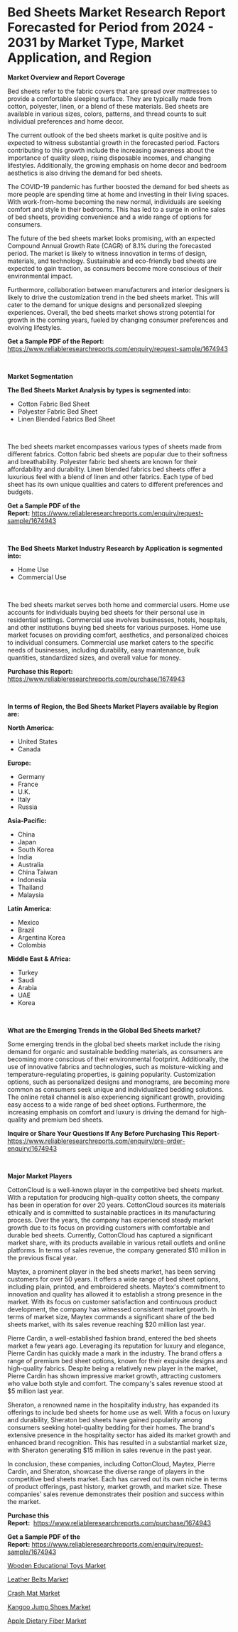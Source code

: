 <p><h1>Bed Sheets Market Research Report Forecasted for Period from 2024 -  2031 by Market Type, Market Application, and Region</h1></p><p><strong>Market Overview and Report Coverage</strong></p>
<p><p>Bed sheets refer to the fabric covers that are spread over mattresses to provide a comfortable sleeping surface. They are typically made from cotton, polyester, linen, or a blend of these materials. Bed sheets are available in various sizes, colors, patterns, and thread counts to suit individual preferences and home decor.</p><p>The current outlook of the bed sheets market is quite positive and is expected to witness substantial growth in the forecasted period. Factors contributing to this growth include the increasing awareness about the importance of quality sleep, rising disposable incomes, and changing lifestyles. Additionally, the growing emphasis on home decor and bedroom aesthetics is also driving the demand for bed sheets.</p><p>The COVID-19 pandemic has further boosted the demand for bed sheets as more people are spending time at home and investing in their living spaces. With work-from-home becoming the new normal, individuals are seeking comfort and style in their bedrooms. This has led to a surge in online sales of bed sheets, providing convenience and a wide range of options for consumers.</p><p>The future of the bed sheets market looks promising, with an expected Compound Annual Growth Rate (CAGR) of 8.1% during the forecasted period. The market is likely to witness innovation in terms of design, materials, and technology. Sustainable and eco-friendly bed sheets are expected to gain traction, as consumers become more conscious of their environmental impact.</p><p>Furthermore, collaboration between manufacturers and interior designers is likely to drive the customization trend in the bed sheets market. This will cater to the demand for unique designs and personalized sleeping experiences. Overall, the bed sheets market shows strong potential for growth in the coming years, fueled by changing consumer preferences and evolving lifestyles.</p></p>
<p><strong>Get a Sample PDF of the Report:</strong> <a href="https://www.reliableresearchreports.com/enquiry/request-sample/1674943">https://www.reliableresearchreports.com/enquiry/request-sample/1674943</a></p>
<p>&nbsp;</p>
<p><strong>Market Segmentation</strong></p>
<p><strong>The Bed Sheets Market Analysis by types is segmented into:</strong></p>
<p><ul><li>Cotton Fabric Bed Sheet</li><li>Polyester Fabric Bed Sheet</li><li>Linen Blended Fabrics Bed Sheet</li></ul></p>
<p>&nbsp;</p>
<p><p>The bed sheets market encompasses various types of sheets made from different fabrics. Cotton fabric bed sheets are popular due to their softness and breathability. Polyester fabric bed sheets are known for their affordability and durability. Linen blended fabrics bed sheets offer a luxurious feel with a blend of linen and other fabrics. Each type of bed sheet has its own unique qualities and caters to different preferences and budgets.</p></p>
<p><strong>Get a Sample PDF of the Report:</strong>&nbsp;<a href="https://www.reliableresearchreports.com/enquiry/request-sample/1674943">https://www.reliableresearchreports.com/enquiry/request-sample/1674943</a></p>
<p>&nbsp;</p>
<p><strong>The Bed Sheets Market Industry Research by Application is segmented into:</strong></p>
<p><ul><li>Home Use</li><li>Commercial Use</li></ul></p>
<p>&nbsp;</p>
<p><p>The bed sheets market serves both home and commercial users. Home use accounts for individuals buying bed sheets for their personal use in residential settings. Commercial use involves businesses, hotels, hospitals, and other institutions buying bed sheets for various purposes. Home use market focuses on providing comfort, aesthetics, and personalized choices to individual consumers. Commercial use market caters to the specific needs of businesses, including durability, easy maintenance, bulk quantities, standardized sizes, and overall value for money.</p></p>
<p><strong>Purchase this Report:</strong>&nbsp; <a href="https://www.reliableresearchreports.com/purchase/1674943">https://www.reliableresearchreports.com/purchase/1674943</a></p>
<p>&nbsp;</p>
<p><strong>In terms of Region, the Bed Sheets Market Players available by Region are:</strong></p>
<p>
    <p> <strong> North America: </strong>
        <ul>
            <li>United States</li>
            <li>Canada</li>
        </ul>
        </p> 
    <p> <strong> Europe: </strong>
        <ul>
            <li>Germany</li>
            <li>France</li>
            <li>U.K.</li>
            <li>Italy</li>
            <li>Russia</li>
        </ul>
        </p> 
    <p> <strong> Asia-Pacific: </strong>
        <ul>
            <li>China</li>
            <li>Japan</li>
            <li>South Korea</li>
            <li>India</li>
            <li>Australia</li>
            <li>China Taiwan</li>
            <li>Indonesia</li>
            <li>Thailand</li>
            <li>Malaysia</li>
        </ul>
        </p> 
    <p> <strong> Latin America: </strong>
        <ul>
            <li>Mexico</li>
            <li>Brazil</li>
            <li>Argentina Korea</li>
            <li>Colombia</li>
        </ul>
        </p> 
    <p> <strong> Middle East & Africa: </strong>
        <ul>
            <li>Turkey</li>
            <li>Saudi</li>
            <li>Arabia</li>
            <li>UAE</li>
            <li>Korea</li>
        </ul>
    </p>
    </p>
<p>&nbsp;</p>
<p><strong>What are the Emerging Trends in the Global Bed Sheets market?</strong></p>
<p><p>Some emerging trends in the global bed sheets market include the rising demand for organic and sustainable bedding materials, as consumers are becoming more conscious of their environmental footprint. Additionally, the use of innovative fabrics and technologies, such as moisture-wicking and temperature-regulating properties, is gaining popularity. Customization options, such as personalized designs and monograms, are becoming more common as consumers seek unique and individualized bedding solutions. The online retail channel is also experiencing significant growth, providing easy access to a wide range of bed sheet options. Furthermore, the increasing emphasis on comfort and luxury is driving the demand for high-quality and premium bed sheets.</p></p>
<p><strong>Inquire or Share Your Questions If Any Before Purchasing This Report</strong>- <a href="https://www.reliableresearchreports.com/enquiry/pre-order-enquiry/1674943">https://www.reliableresearchreports.com/enquiry/pre-order-enquiry/1674943</a></p>
<p>&nbsp;</p>
<p><strong>Major Market Players</strong></p>
<p><p>CottonCloud is a well-known player in the competitive bed sheets market. With a reputation for producing high-quality cotton sheets, the company has been in operation for over 20 years. CottonCloud sources its materials ethically and is committed to sustainable practices in its manufacturing process. Over the years, the company has experienced steady market growth due to its focus on providing customers with comfortable and durable bed sheets. Currently, CottonCloud has captured a significant market share, with its products available in various retail outlets and online platforms. In terms of sales revenue, the company generated $10 million in the previous fiscal year.</p><p>Maytex, a prominent player in the bed sheets market, has been serving customers for over 50 years. It offers a wide range of bed sheet options, including plain, printed, and embroidered sheets. Maytex's commitment to innovation and quality has allowed it to establish a strong presence in the market. With its focus on customer satisfaction and continuous product development, the company has witnessed consistent market growth. In terms of market size, Maytex commands a significant share of the bed sheets market, with its sales revenue reaching $20 million last year.</p><p>Pierre Cardin, a well-established fashion brand, entered the bed sheets market a few years ago. Leveraging its reputation for luxury and elegance, Pierre Cardin has quickly made a mark in the industry. The brand offers a range of premium bed sheet options, known for their exquisite designs and high-quality fabrics. Despite being a relatively new player in the market, Pierre Cardin has shown impressive market growth, attracting customers who value both style and comfort. The company's sales revenue stood at $5 million last year.</p><p>Sheraton, a renowned name in the hospitality industry, has expanded its offerings to include bed sheets for home use as well. With a focus on luxury and durability, Sheraton bed sheets have gained popularity among consumers seeking hotel-quality bedding for their homes. The brand's extensive presence in the hospitality sector has aided its market growth and enhanced brand recognition. This has resulted in a substantial market size, with Sheraton generating $15 million in sales revenue in the past year.</p><p>In conclusion, these companies, including CottonCloud, Maytex, Pierre Cardin, and Sheraton, showcase the diverse range of players in the competitive bed sheets market. Each has carved out its own niche in terms of product offerings, past history, market growth, and market size. These companies' sales revenue demonstrates their position and success within the market.</p></p>
<p><strong>Purchase this Report:</strong>&nbsp;&nbsp;<a href="https://www.reliableresearchreports.com/purchase/1674943">https://www.reliableresearchreports.com/purchase/1674943</a></p>
<p></p>
<p><strong>Get a Sample PDF of the Report:</strong>&nbsp;<a href="https://www.reliableresearchreports.com/enquiry/request-sample/1674943">https://www.reliableresearchreports.com/enquiry/request-sample/1674943</a></p>
<p><p><a href="https://github.com/jsmusil/Market-Research-Report-List-1/blob/main/wooden-educational-toys-market.md">Wooden Educational Toys Market</a></p><p><a href="https://github.com/beatblasta/Market-Research-Report-List-1/blob/main/leather-belts-market.md">Leather Belts Market</a></p><p><a href="https://github.com/Triciasol/Market-Research-Report-List-1/blob/main/crash-mat-market.md">Crash Mat Market</a></p><p><a href="https://github.com/jhcraigie/Market-Research-Report-List-1/blob/main/kangoo-jump-shoes-market.md">Kangoo Jump Shoes Market</a></p><p><a href="https://github.com/chartsaturn/Market-Research-Report-List-1/blob/main/apple-dietary-fiber-market.md">Apple Dietary Fiber Market</a></p></p>